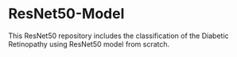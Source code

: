 # ResNet50-Model
This ResNet50 repository includes the classification of the Diabetic Retinopathy using ResNet50 model from scratch.
